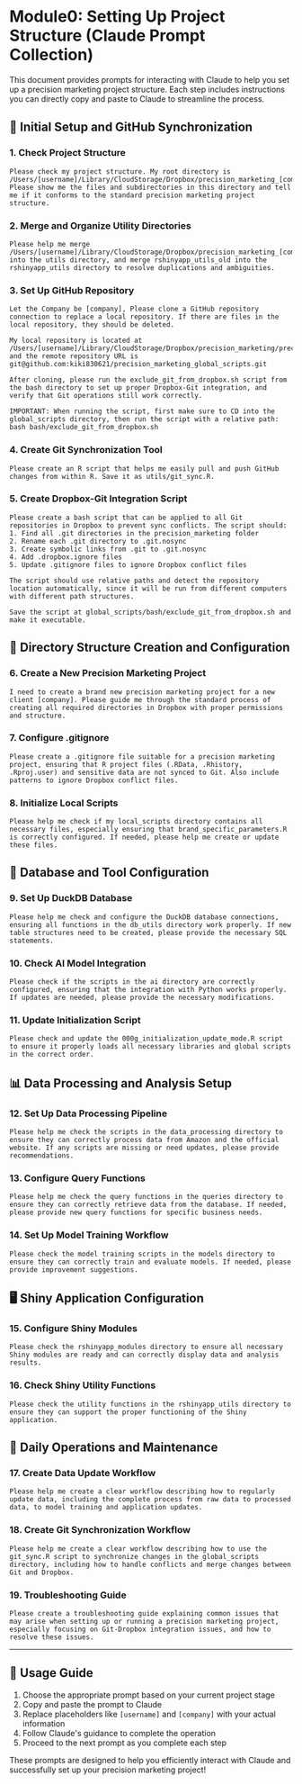 # Module0: Setting Up Project Structure (Claude Prompt Collection)

This document provides prompts for interacting with Claude to help you set up a precision marketing project structure. Each step includes instructions you can directly copy and paste to Claude to streamline the process.

## 🚀 Initial Setup and GitHub Synchronization

### 1. Check Project Structure

```
Please check my project structure. My root directory is /Users/[username]/Library/CloudStorage/Dropbox/precision_marketing_[company]/. Please show me the files and subdirectories in this directory and tell me if it conforms to the standard precision marketing project structure.
```

### 2. Merge and Organize Utility Directories

```
Please help me merge /Users/[username]/Library/CloudStorage/Dropbox/precision_marketing_[company]/precision_marketing_app/update_scripts/global_scripts/utils_old into the utils directory, and merge rshinyapp_utils_old into the rshinyapp_utils directory to resolve duplications and ambiguities.
```

### 3. Set Up GitHub Repository

```
Let the Company be [company], Please clone a GitHub repository connection to replace a local repository. If there are files in the local repository, they should be deleted. 

My local repository is located at /Users/[username]/Library/CloudStorage/Dropbox/precision_marketing/precision_marketing_[company]/precision_marketing_app/update_scripts/global_scripts/, and the remote repository URL is git@github.com:kiki830621/precision_marketing_global_scripts.git

After cloning, please run the exclude_git_from_dropbox.sh script from the bash directory to set up proper Dropbox-Git integration, and verify that Git operations still work correctly.

IMPORTANT: When running the script, first make sure to CD into the global_scripts directory, then run the script with a relative path: bash bash/exclude_git_from_dropbox.sh
```

### 4. Create Git Synchronization Tool

```
Please create an R script that helps me easily pull and push GitHub changes from within R. Save it as utils/git_sync.R.
```

### 5. Create Dropbox-Git Integration Script

```
Please create a bash script that can be applied to all Git repositories in Dropbox to prevent sync conflicts. The script should:
1. Find all .git directories in the precision_marketing folder
2. Rename each .git directory to .git.nosync
3. Create symbolic links from .git to .git.nosync
4. Add .dropbox.ignore files
5. Update .gitignore files to ignore Dropbox conflict files

The script should use relative paths and detect the repository location automatically, since it will be run from different computers with different path structures.

Save the script at global_scripts/bash/exclude_git_from_dropbox.sh and make it executable.
```

## 📁 Directory Structure Creation and Configuration

### 6. Create a New Precision Marketing Project

```
I need to create a brand new precision marketing project for a new client [company]. Please guide me through the standard process of creating all required directories in Dropbox with proper permissions and structure.
```

### 7. Configure .gitignore

```
Please create a .gitignore file suitable for a precision marketing project, ensuring that R project files (.RData, .Rhistory, .Rproj.user) and sensitive data are not synced to Git. Also include patterns to ignore Dropbox conflict files.
```

### 8. Initialize Local Scripts

```
Please help me check if my local_scripts directory contains all necessary files, especially ensuring that brand_specific_parameters.R is correctly configured. If needed, please help me create or update these files.
```

## 🔧 Database and Tool Configuration

### 9. Set Up DuckDB Database

```
Please help me check and configure the DuckDB database connections, ensuring all functions in the db_utils directory work properly. If new table structures need to be created, please provide the necessary SQL statements.
```

### 10. Check AI Model Integration

```
Please check if the scripts in the ai directory are correctly configured, ensuring that the integration with Python works properly. If updates are needed, please provide the necessary modifications.
```

### 11. Update Initialization Script

```
Please check and update the 000g_initialization_update_mode.R script to ensure it properly loads all necessary libraries and global scripts in the correct order.
```

## 📊 Data Processing and Analysis Setup

### 12. Set Up Data Processing Pipeline

```
Please help me check the scripts in the data_processing directory to ensure they can correctly process data from Amazon and the official website. If any scripts are missing or need updates, please provide recommendations.
```

### 13. Configure Query Functions

```
Please help me check the query functions in the queries directory to ensure they can correctly retrieve data from the database. If needed, please provide new query functions for specific business needs.
```

### 14. Set Up Model Training Workflow

```
Please check the model training scripts in the models directory to ensure they can correctly train and evaluate models. If needed, please provide improvement suggestions.
```

## 🖥️ Shiny Application Configuration

### 15. Configure Shiny Modules

```
Please check the rshinyapp_modules directory to ensure all necessary Shiny modules are ready and can correctly display data and analysis results.
```

### 16. Check Shiny Utility Functions

```
Please check the utility functions in the rshinyapp_utils directory to ensure they can support the proper functioning of the Shiny application.
```

## 🔄 Daily Operations and Maintenance

### 17. Create Data Update Workflow

```
Please help me create a clear workflow describing how to regularly update data, including the complete process from raw data to processed data, to model training and application updates.
```

### 18. Create Git Synchronization Workflow

```
Please help me create a clear workflow describing how to use the git_sync.R script to synchronize changes in the global_scripts directory, including how to handle conflicts and merge changes between Git and Dropbox.
```

### 19. Troubleshooting Guide

```
Please create a troubleshooting guide explaining common issues that may arise when setting up or running a precision marketing project, especially focusing on Git-Dropbox integration issues, and how to resolve these issues.
```

---

## 📝 Usage Guide

1. Choose the appropriate prompt based on your current project stage
2. Copy and paste the prompt to Claude
3. Replace placeholders like `[username]` and `[company]` with your actual information
4. Follow Claude's guidance to complete the operation
5. Proceed to the next prompt as you complete each step

These prompts are designed to help you efficiently interact with Claude and successfully set up your precision marketing project!